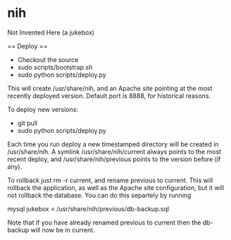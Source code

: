 nih
===

Not Invented Here (a jukebox)

== Deploy ==
* Checkout the source
* sudo scripts/bootstrap.sh
* sudo python scripts/deploy.py

This will create /usr/share/nih, and an Apache site pointing at the most recently deployed version. Default port is 8888, for historical reasons.

To deploy new versions:
* git pull
* sudo python scripts/deploy.py

Each time you run deploy a new timestamped directory will be created in /usr/share/nih. A symlink /usr/share/nih/current always points to the most recent deploy, and /usr/share/nih/previous points to the version before (if any).

To rollback just rm -r current, and rename previous to current. This will rollback the application, as well as the Apache site configuration, but it will not rollback the database. You can do this separtely by running

mysql jukebox < /usr/share/nih/previous/db-backup.sql

Note that if you have already renamed previous to current then the db-backup will now be in current.
